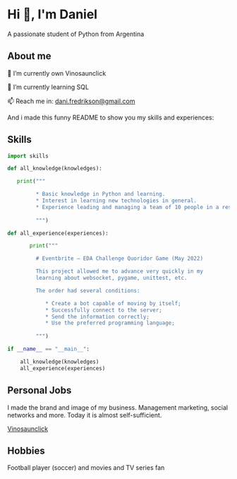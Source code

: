 # Hi 👋, I'm Daniel

A passionate student of Python from Argentina

## About me

🔭 I’m currently own Vinosaunclick

🌱 I’m currently learning SQL

📫 Reach me in: dani.fredrikson@gmail.com

And i made this funny README to show you my skills and experiences:

## Skills

```python
import skills

def all_knowledge(knowledges):

   print("""

         * Basic knowledge in Python and learning.
         * Interest in learning new technologies in general.
         * Experience leading and managing a team of 10 people in a restaurant.
        
         """)

def all_experience(experiences):

       print("""

         # Eventbrite – EDA Challenge Quoridor Game (May 2022)

         This project allowed me to advance very quickly in my 
         learning about websocket, pygame, unittest, etc.

         The order had several conditions:

            * Create a bot capable of moving by itself;
            * Successfully connect to the server;
            * Send the information correctly;
            * Use the preferred programming language;
        
         """)

if __name__ == "__main__":

    all_knowledge(knowledges)
    all_experience(experiences)

```

## Personal Jobs

I made the brand and image of my business. Management marketing, social networks and more. Today it is almost self-sufficient.

[Vinosaunclick](https://vinosaunclick.com)


## Hobbies

Football player (soccer) and movies and TV series fan
